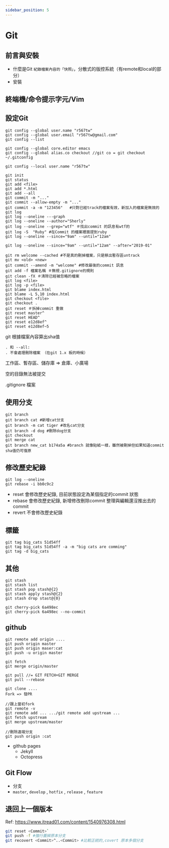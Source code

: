 ```yaml
---
sidebar_position: 5
---
```

# Git
<!-- # 為自己學Git -->

## 前言與安裝
- 什麼是Git
`紀錄檔案內容的「快照」`，分散式的版控系統（有remote和local的部分）
- 安裝

## 終端機/命令提示字元/Vim

## 設定Git
```
git config --global user.name "r567tw"
git config --global user.email "r567tw@gmail.com"
git config --list

git config --global core.editor emacs
git config --global alias.co checkout //git co = git checkout
~/.gitconfig
```

```
git config --local user.name "r567tw"

```

```
git init
git status
git add <file>
git add *.html
git add --all
git commit -m "..."
git commit --allow-empty -m "..."
git commit -a -m "123456"   #只對已經track的檔案有效，新加入的檔案是無效的
git log
git log --oneline ---graph
git log --oneline --author="Sherly"
git log --oneline --grep="wtf" ＃找出commit 的訊息有wtf的
git log -S  "Ruby" #在Commit 的檔案裡面提到ruby
git log --oneline --since="9am" --until="12am"

git log --oneline --since="9am" --until="12am" --after="2019-01"

git rm welcome --cached #不是真的刪掉檔案，只是移出暫存區untrack
git mv <old> <new>
git commit --amend -m "welcome" #修改最後的commit 訊息
git add -f 檔案名稱 ＃無視.gitignore的規則
git clean -fX ＃清除已經被忽略的檔案
git log <file>
git log -p <file>
git blame index.html
git blame -L 5,10 index.html
git checkout <file>
git checkout .
git reset ＃拆掉commit 重做
git reset master^
git reset HEAD^
git reset e12d8ef^
git reset e12d8ef~5
```

git 根據檔案內容算出sha值


```
. 和 --all:
. 不會處理刪除檔案 （在git 1.x 板的時候）
```

工作區、暫存區、儲存庫
=> 倉庫、小廣場

空的目錄無法被提交

.gitignore 檔案

## 使用分支
```
git branch
git branch cat #新增cat分支
git branch -m cat tiger #改名cat分支
git branch -d dog #刪除dog分支
git checkout
git merge cat
git branch new_cat b174a5a #branch 就像貼紙一樣，雖然被刪掉但如果知道commit sha值仍可復原
```

## 修改歷史紀錄
```
git log --oneline
git rebase -i bb0c9c2

```
- reset 會修改歷史紀錄, 目前狀態設定為某個指定的commit 狀態
- rebase 會修改歷史紀錄, 新增修改刪除commit 整理與編輯還沒推出去的commit
- revert 不會修改歷史紀錄

## 標籤
```
git tag big_cats 51d54ff
git tag big_cats 51d54ff -a -m "big cats are comming"
git tag -d big_cats

```

## 其他
```
git stash
git stash list
git stash pop stash@{2}
git stash apply stash@{2}
git stash drop stast@{0}

git cherry-pick 6a498ec
git cherry-pick 6a498ec --no-commit
```

## github
```
git remote add origin ....
git push origin master
git push origin maser:cat
git push -u origin master

git fetch
git merge origin/master

git pull //= GIT FETCH+GIT MERGE
git pull --rebase

git clone ....
Fork => 發PR

//跟上當初fork
git remote -v
git remote add ... .../git remote add upstream ...
git fetch upstream
git merge upstream/master

//刪除遠端分支
git push origin :cat
```

- github pages
    - Jekyll
    - Octopress

## Git Flow
- 分支
- `master`, `develop` , `hotfix` , `release` , `feature`

## 退回上一個版本
Ref: https://www.itread01.com/content/1540976308.html
```sh
git reset <Commit>`
git push -f #強行蓋掉原本分支
git recovert <Commit>^..<Commit> #比較正統的,covert 原本多個分支
```